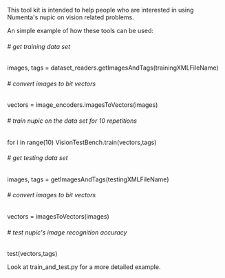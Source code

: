 This tool kit is intended to help people who are interested in using Numenta's 
nupic on vision related problems.

An simple example of how these tools can be used:

<h6># get training data set </h6>
images, tags = dataset_readers.getImagesAndTags(trainingXMLFileName)
<h6># convert images to bit vectors </h6>
vectors = image_encoders.imagesToVectors(images)

<h6># train nupic on the data set for 10 repetitions </h6>
for i in range(10)
  VisionTestBench.train(vectors,tags)

<h6># get testing data set </h6>
images, tags = getImagesAndTags(testingXMLFileName)
<h6># convert images to bit vectors </h6>
vectors = imagesToVectors(images)
<h6># test nupic's image recognition accuracy </h6>
test(vectors,tags)



Look at train_and_test.py for a more detailed example.

